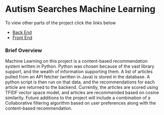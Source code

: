 # Autism Searches Machine Learning
To view other parts of the project click the links below
- [Back End](https://github.com/Software-Engineering-Final-Project/articleFetch)
- [Front End](https://github.com/Software-Engineering-Final-Project/articleRecommender)

### Brief Overview
Machine Learning on this project is a content-based recommendation system written in Python. Python was chosen because of the vast library support, and the wealth of information supporting them. A list of articles pulled from an API fetcher (written in Java) is stored in the database. A python script is then run on that data, and the recommendations for each article are returned to the backend. Currently, the articles are scored using TFIDF vector space model, and articles are recommended based on cosine similarity. Future additions to the project will include a combination of a Collaborative filtering algorithm based on user preferences along with the content-based recommendation.
